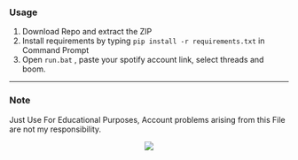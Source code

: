 ### Usage

1. Download Repo and extract the ZIP 
2. Install requirements by typing `pip install -r requirements.txt` in Command Prompt
3. Open `run.bat` , paste your spotify account link, select threads and boom.

--------------------------------------
### Note
Just Use For Educational Purposes, Account problems arising from this File are not my responsibility.

<div align="center">
   <a href="https://github.com/slorixsh">
      <img src="https://imgur.com/B48310i">
   </a>
</div>
